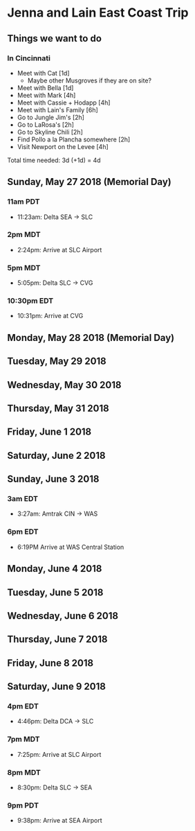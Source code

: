 # Jenna and Lain East Coast Trip
## Things we want to do
### In Cincinnati
- Meet with Cat [1d]
   - Maybe other Musgroves if they are on site?
- Meet with Bella [1d]
- Meet with Mark [4h]
- Meet with Cassie + Hodapp [4h]
- Meet with Lain's Family [6h]
- Go to Jungle Jim's [2h]
- Go to LaRosa's [2h]
- Go to Skyline Chili [2h]
- Find Pollo a la Plancha somewhere [2h]
- Visit Newport on the Levee [4h]

Total time needed: 3d (+1d) = 4d

## Sunday, May 27 2018 (Memorial Day)
### 11am PDT
- 11:23am: Delta SEA -> SLC
### 2pm MDT
- 2:24pm: Arrive at SLC Airport
### 5pm MDT
- 5:05pm: Delta SLC -> CVG
### 10:30pm EDT
- 10:31pm: Arrive at CVG

## Monday, May 28 2018 (Memorial Day)
## Tuesday, May 29 2018
## Wednesday, May 30 2018
## Thursday, May 31 2018
## Friday, June 1 2018
## Saturday, June 2 2018
## Sunday, June 3 2018
### 3am EDT
- 3:27am: Amtrak CIN -> WAS
### 6pm EDT
- 6:19PM Arrive at WAS Central Station

## Monday, June 4 2018
## Tuesday, June 5 2018
## Wednesday, June 6 2018
## Thursday, June 7 2018
## Friday, June 8 2018
## Saturday, June 9 2018
### 4pm EDT
- 4:46pm: Delta DCA -> SLC
### 7pm MDT
- 7:25pm: Arrive at SLC Airport
### 8pm MDT
- 8:30pm: Delta SLC -> SEA
### 9pm PDT
- 9:38pm: Arrive at SEA Airport

